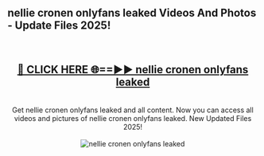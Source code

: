 <h2>nellie cronen onlyfans leaked Videos And Photos - Update Files 2025!</h2>
<br>
<div align="center">
<h2><a href="https://top-ai-tools.click/QrbHav" rel="nofollow">🔴 CLICK HERE 🌐==►► nellie cronen onlyfans leaked</a></h2>
<br>
Get nellie cronen onlyfans leaked and all content. Now you can access all videos and pictures of nellie cronen onlyfans leaked. New Updated Files 2025!
<br>
<br>
<a href="https://top-ai-tools.click/QrbHav" rel="nofollow" data-target="animated-image.originalLink"><img src="https://i.ibb.co.com/WyWwxjT/player-gif2.gif" alt="nellie cronen onlyfans leaked" style="max-width: 100%; display: inline-block;" data-target="animated-image.originalImage"></a>
</div>
<br>